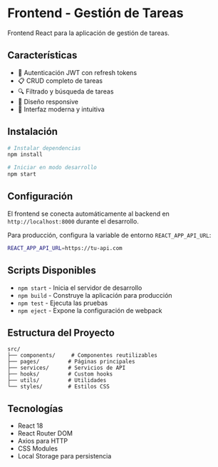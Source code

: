 # Frontend - Gestión de Tareas

Frontend React para la aplicación de gestión de tareas.

## Características

- 🔐 Autenticación JWT con refresh tokens
- 📋 CRUD completo de tareas
- 🔍 Filtrado y búsqueda de tareas
- 📱 Diseño responsive
- 🎨 Interfaz moderna y intuitiva

## Instalación

```bash
# Instalar dependencias
npm install

# Iniciar en modo desarrollo
npm start
```

## Configuración

El frontend se conecta automáticamente al backend en `http://localhost:8000` durante el desarrollo.

Para producción, configura la variable de entorno `REACT_APP_API_URL`:

```bash
REACT_APP_API_URL=https://tu-api.com
```

## Scripts Disponibles

- `npm start` - Inicia el servidor de desarrollo
- `npm build` - Construye la aplicación para producción
- `npm test` - Ejecuta las pruebas
- `npm eject` - Expone la configuración de webpack

## Estructura del Proyecto

```
src/
├── components/     # Componentes reutilizables
├── pages/         # Páginas principales
├── services/      # Servicios de API
├── hooks/         # Custom hooks
├── utils/         # Utilidades
└── styles/        # Estilos CSS
```

## Tecnologías

- React 18
- React Router DOM
- Axios para HTTP
- CSS Modules
- Local Storage para persistencia 